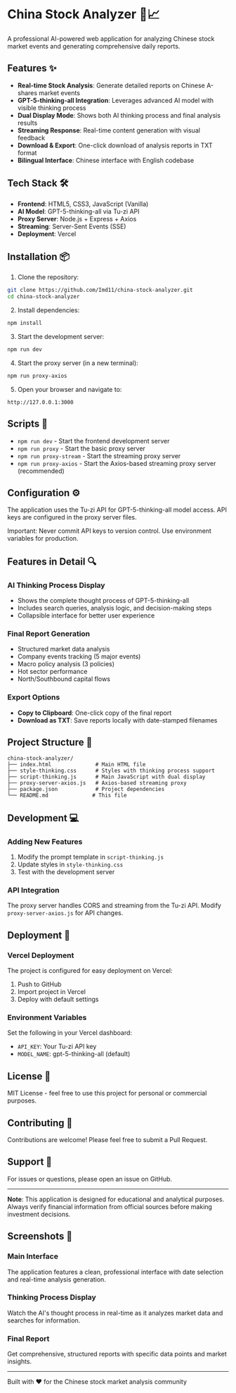 # China Stock Analyzer 🏮📈

A professional AI-powered web application for analyzing Chinese stock market events and generating comprehensive daily reports.

## Features ✨

- **Real-time Stock Analysis**: Generate detailed reports on Chinese A-shares market events
- **GPT-5-thinking-all Integration**: Leverages advanced AI model with visible thinking process
- **Dual Display Mode**: Shows both AI thinking process and final analysis results
- **Streaming Response**: Real-time content generation with visual feedback
- **Download & Export**: One-click download of analysis reports in TXT format
- **Bilingual Interface**: Chinese interface with English codebase

## Tech Stack 🛠

- **Frontend**: HTML5, CSS3, JavaScript (Vanilla)
- **AI Model**: GPT-5-thinking-all via Tu-zi API
- **Proxy Server**: Node.js + Express + Axios
- **Streaming**: Server-Sent Events (SSE)
- **Deployment**: Vercel

## Installation 📦

1. Clone the repository:
```bash
git clone https://github.com/Imd11/china-stock-analyzer.git
cd china-stock-analyzer
```

2. Install dependencies:
```bash
npm install
```

3. Start the development server:
```bash
npm run dev
```

4. Start the proxy server (in a new terminal):
```bash
npm run proxy-axios
```

5. Open your browser and navigate to:
```
http://127.0.0.1:3000
```

## Scripts 📜

- `npm run dev` - Start the frontend development server
- `npm run proxy` - Start the basic proxy server
- `npm run proxy-stream` - Start the streaming proxy server
- `npm run proxy-axios` - Start the Axios-based streaming proxy server (recommended)

## Configuration ⚙️

The application uses the Tu-zi API for GPT-5-thinking-all model access. API keys are configured in the proxy server files.

Important: Never commit API keys to version control. Use environment variables for production.

## Features in Detail 🔍

### AI Thinking Process Display
- Shows the complete thought process of GPT-5-thinking-all
- Includes search queries, analysis logic, and decision-making steps
- Collapsible interface for better user experience

### Final Report Generation
- Structured market data analysis
- Company events tracking (5 major events)
- Macro policy analysis (3 policies)
- Hot sector performance
- North/Southbound capital flows

### Export Options
- **Copy to Clipboard**: One-click copy of the final report
- **Download as TXT**: Save reports locally with date-stamped filenames

## Project Structure 📁

```
china-stock-analyzer/
├── index.html              # Main HTML file
├── style-thinking.css      # Styles with thinking process support
├── script-thinking.js      # Main JavaScript with dual display
├── proxy-server-axios.js   # Axios-based streaming proxy
├── package.json            # Project dependencies
└── README.md              # This file
```

## Development 💻

### Adding New Features
1. Modify the prompt template in `script-thinking.js`
2. Update styles in `style-thinking.css`
3. Test with the development server

### API Integration
The proxy server handles CORS and streaming from the Tu-zi API. Modify `proxy-server-axios.js` for API changes.

## Deployment 🚀

### Vercel Deployment
The project is configured for easy deployment on Vercel:

1. Push to GitHub
2. Import project in Vercel
3. Deploy with default settings

### Environment Variables
Set the following in your Vercel dashboard:
- `API_KEY`: Your Tu-zi API key
- `MODEL_NAME`: gpt-5-thinking-all (default)

## License 📄

MIT License - feel free to use this project for personal or commercial purposes.

## Contributing 🤝

Contributions are welcome! Please feel free to submit a Pull Request.

## Support 💬

For issues or questions, please open an issue on GitHub.

---

**Note**: This application is designed for educational and analytical purposes. Always verify financial information from official sources before making investment decisions.

## Screenshots 📸

### Main Interface
The application features a clean, professional interface with date selection and real-time analysis generation.

### Thinking Process Display
Watch the AI's thought process in real-time as it analyzes market data and searches for information.

### Final Report
Get comprehensive, structured reports with specific data points and market insights.

---

Built with ❤️ for the Chinese stock market analysis community
